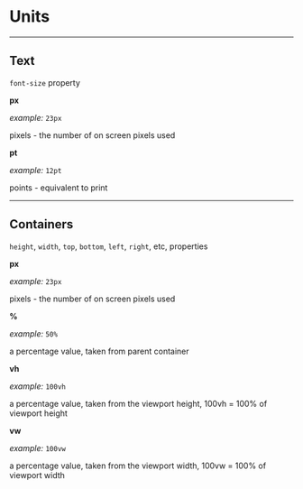 # Units

---

## Text

`font-size` property

**px**

_example:_ `23px`

pixels - the number of on screen pixels used

**pt**

_example:_ `12pt`

points - equivalent to print

---

## Containers

`height`, `width`, `top`, `bottom`, `left`, `right`, etc, properties

**px**

_example:_ `23px`

pixels - the number of on screen pixels used

**%**

_example:_ `50%`

a percentage value, taken from parent container

**vh**

_example:_ `100vh`

a percentage value, taken from the viewport height, 100vh = 100% of viewport height

**vw**

_example:_ `100vw`

a percentage value, taken from the viewport width, 100vw = 100% of viewport width
